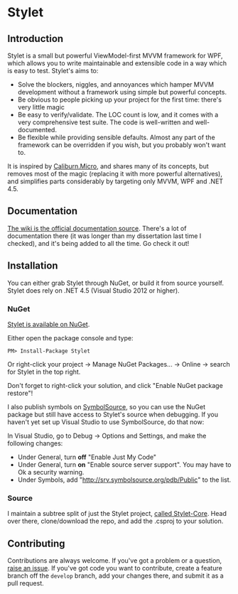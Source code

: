 Stylet
======

Introduction
------------

Stylet is a small but powerful ViewModel-first MVVM framework for WPF, which allows you to write maintainable and extensible code in a way which is easy to test.
Stylet's aims to:

 - Solve the blockers, niggles, and annoyances which hamper MVVM development without a framework using simple but powerful concepts.
 - Be obvious to people picking up your project for the first time: there's very little magic
 - Be easy to verify/validate. The LOC count is low, and it comes with a very comprehensive test suite. The code is well-written and well-documented.
 - Be flexible while providing sensible defaults. Almost any part of the framework can be overridden if you wish, but you probably won't want to.


It is inspired by [Caliburn.Micro](http://www.caliburnproject.org/), and shares many of its concepts, but removes most of the magic (replacing it with more powerful alternatives), and simplifies parts considerably by targeting only MVVM, WPF and .NET 4.5.


Documentation
-------------

[The wiki is the official documentation source](https://github.com/canton7/Stylet/wiki).
There's a lot of documentation there (it was longer than my dissertation last time I checked), and it's being added to all the time.
Go check it out!


Installation
------------

You can either grab Stylet through NuGet, or build it from source yourself.
Stylet does rely on .NET 4.5 (Visual Studio 2012 or higher).

### NuGet

[Stylet is available on NuGet](https://www.nuget.org/packages/Stylet).

Either open the package console and type:

```
PM> Install-Package Stylet
```

Or right-click your project -> Manage NuGet Packages... -> Online -> search for Stylet in the top right.

Don't forget to right-click your solution, and click "Enable NuGet package restore"!

I also publish symbols on [SymbolSource](http://www.symbolsource.org/Public), so you can use the NuGet package but still have access to Stylet's source when debugging. If you haven't yet set up Visual Studio to use SymbolSource, do that now:

In Visual Studio, go to Debug -> Options and Settings, and make the following changes:

 - Under General, turn **off** "Enable Just My Code"
 - Under General, turn **on** "Enable source server support". You may have to Ok a security warning.
 - Under Symbols, add "http://srv.symbolsource.org/pdb/Public" to the list. 

### Source

I maintain a subtree split of just the Stylet project, [called Stylet-Core](https://github.com/canton7/Stylet-Core).
Head over there, clone/download the repo, and add the .csproj to your solution.


Contributing
------------

Contributions are always welcome.
If you've got a problem or a question, [raise an issue](https://github.com/canton7/Stylet/issues).
If you've got code you want to contribute, create a feature branch off the `develop` branch, add your changes there, and submit it as a pull request.
